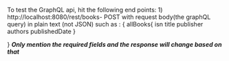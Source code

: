 To test the GraphQL api, hit the following end points:
1)
http://localhost:8080/rest/books- POST 
with request body(the graphQL query) in plain text (not JSON) such as :
{
  allBooks{
	isn
	title
	publisher
	authors
	publishedDate
  }

}
***Only mention the required fields and the response will change based on that***


